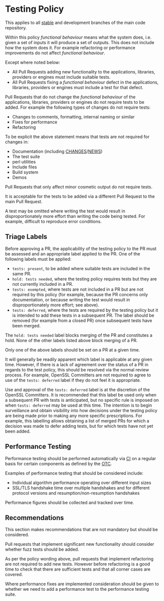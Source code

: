 Testing Policy
==============

This applies to all [stable] and development branches of the main code repository.

Within this policy _functional behaviour_ means what the system does, i.e.
given a set of inputs it will produce a set of outputs. This does not include
how the system does it. For example refactoring or performance improvements do
not affect _functional behaviour_.

Except where noted below:

- All Pull Requests adding new functionality to the applications, libraries,
  providers or engines must include suitable tests.
- All Pull Requests fixing a _functional behaviour_ defect in the applications,
  libraries, providers or engines must include a test for that defect.

Pull Requests that do not change the _functional behaviour_ of the applications,
libraries, providers or engines do not require tests to be added. For example
the following types of changes do not require tests:

- Changes to comments, formatting, internal naming or similar
- Fixes for performance
- Refactoring

To be explicit the above statement means that tests are not required for changes
in:

- Documentation (including [CHANGES]/[NEWS])
- The test suite
- perl utilities
- Include files
- Build system
- Demos

Pull Requests that only affect minor cosmetic output do not require tests.

It is acceptable for the tests to be added via a different Pull Request to the
main Pull Request.

A test may be omitted where writing the test would result in disproportionately
more effort than writing the code being tested. For example, difficult to
reproduce error conditions.

Triage Labels
-------------

Before approving a PR, the applicability of the testing policy to the PR must
be assessed and an appropriate label applied to the PR. One of the following
labels must be applied:

- `tests: present`, to be added where suitable tests are included in the same PR.
- `hold: tests needed`, where the testing policy requires tests but they are not
  currently included in a PR.
- `tests: exempted`, where tests are not included in a PR but are not required
  by this policy (for example, because the PR concerns only documentation,
  or because writing the test would result in disproportionately more effort;
  see above).
- `tests: deferred`, where the tests are required by the testing policy
  but it is intended to add these tests in a subsequent PR. The label should
  be removed (for example from a closed PR) once subsequent tests have
  been merged.

The `hold: tests needed` label blocks merging of the PR and constitutes a hold.
None of the other labels listed above block merging of a PR.

Only one of the above labels should be set on a PR at a given time.

It will generally be readily apparent which label is applicable
at any given time. However, if there is a lack of agreement over the
status of a PR in regards to the test policy, this should be resolved
via the normal review process. For example, OpenSSL Committers are not required
to agree to use of the `tests: deferred` label if they do not feel it is
appropriate.

Use and approval of the `tests: deferred` label is at the discretion of the
OpenSSL Committers. It is recommended that this label be used only when a
subsequent PR with tests is anticipated, but no specific rule is imposed on when
`tests: deferred` may be used at this time. The intention is to begin
surveillance and obtain visibility into how decisions under the testing policy
are being made prior to making any more specific prescriptions. For example,
this labelling allows obtaining a list of merged PRs for which a decision was
made to defer adding tests, but for which tests have not yet been added.

Performance Testing
-------------------

Performance testing should be performed automatically via [CI] on a regular basis
for certain components as defined by the [OTC].

Examples of performance testing that should be considered include:

- Individual algorithm performance operating over different input sizes
- SSL/TLS handshake time over multiple handshakes and for different protocol
  versions and resumption/non-resumption handshakes

Performance figures should be collected and tracked over time.

Recommendations
---------------

This section makes recommendations that are not mandatory but should be
considered.

Pull requests that implement significant new functionality should consider
whether fuzz tests should be added.

As per the policy wording above, pull requests that implement refactoring are
not required to add new tests. However before refactoring is a good time to
check that there are sufficient tests and that all corner cases are covered.

Where performance fixes are implemented consideration should be given to whether
we need to add a performance test to the performance testing suite.


[CHANGES]: https://github.com/openssl/general-policies/blob/master/policies/definitions.md#changes
[CI]: https://github.com/openssl/general-policies/blob/master/policies/glossary.md#ci
[NEWS]: https://github.com/openssl/general-policies/blob/master/policies/definitions.md#news
[OTC]: https://github.com/openssl/general-policies/blob/master/policies/glossary.md#otc
[stable]: https://github.com/openssl/general-policies/blob/master/policies/glossary.md#stable-release
